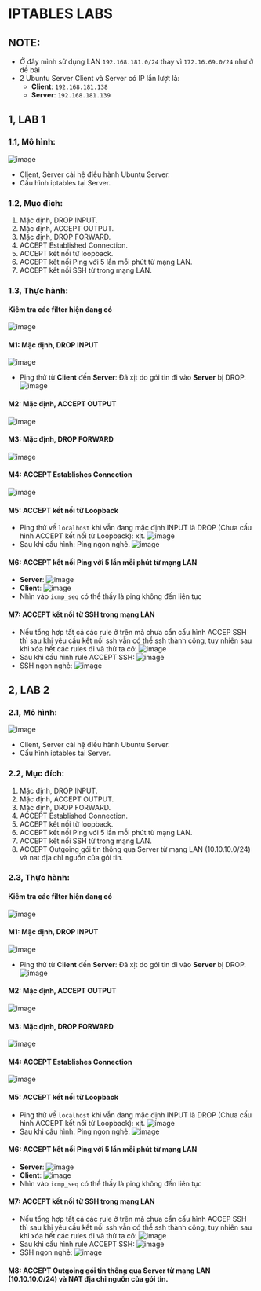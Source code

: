 # IPTABLES LABS
## NOTE:
* Ở đây mình sử dụng LAN `192.168.181.0/24` thay vì `172.16.69.0/24` như ở đề bài
* 2 Ubuntu Server Client và Server có IP lần lượt là:
  - **Client**: `192.168.181.138`
  - **Server**: `192.168.181.139`
## 1, LAB 1
### 1.1, Mô hình:
![image](https://user-images.githubusercontent.com/88284121/209078380-b579e10b-d8e8-4f44-b7a3-00febaf18a33.png)
* Client, Server cài hệ điều hành Ubuntu Server.
* Cấu hình iptables tại Server.
### 1.2, Mục đích:
1. Mặc định, DROP INPUT.
2. Mặc định, ACCEPT OUTPUT.
3. Mặc định, DROP FORWARD.
4. ACCEPT Established Connection.
5. ACCEPT kết nối từ loopback.
6. ACCEPT kết nối Ping với 5 lần mỗi phút từ mạng LAN.
7. ACCEPT kết nối SSH từ trong mạng LAN. 
### 1.3, Thực hành:
#### Kiểm tra các filter hiện đang có
![image](https://user-images.githubusercontent.com/88284121/209080214-fa00efff-7ece-4ed4-9eaf-fb2c8a3257c8.png)
#### M1: Mặc định, DROP INPUT
![image](https://user-images.githubusercontent.com/88284121/209080687-d22e2c16-9e37-4e7d-b58f-19ba2d338e7e.png)
* Ping thử từ **Client** đến **Server**: Đã xịt do gói tin đi vào **Server** bị DROP.
![image](https://user-images.githubusercontent.com/88284121/209084223-ac0e46a7-db46-49de-a3c5-59eb202cfbac.png)
#### M2: Mặc định, ACCEPT OUTPUT
![image](https://user-images.githubusercontent.com/88284121/209080881-54dd1f56-daed-497d-b50f-6a023e1d9b33.png)
#### M3: Mặc định, DROP FORWARD
![image](https://user-images.githubusercontent.com/88284121/209080989-210c3417-f1ef-45ec-b7fd-c32f1fce9858.png)
#### M4: ACCEPT Establishes Connection
![image](https://user-images.githubusercontent.com/88284121/209084950-a582decf-d3ea-422b-bd2d-895c6c1fe909.png)
#### M5: ACCEPT kết nối từ Loopback
* Ping thử về `localhost` khi vẫn đang mặc định INPUT là DROP (Chưa cấu hình ACCEPT kết nối từ Loopback): xịt.
![image](https://user-images.githubusercontent.com/88284121/209087112-ca787ff3-6168-4163-85a5-b2e4514c1147.png)
* Sau khi cấu hình: Ping ngon nghẻ.
![image](https://user-images.githubusercontent.com/88284121/209087290-23ddc18b-299d-40f8-8b30-2041167bf8c5.png)
#### M6: ACCEPT kết nối Ping với 5 lần mỗi phút từ mạng LAN
* **Server**:
![image](https://user-images.githubusercontent.com/88284121/209104857-3d781217-1a7c-47ee-8508-a61b5e625310.png)
* **Client**: 
![image](https://user-images.githubusercontent.com/88284121/209099490-8df1144c-3111-442c-bc09-42881984b705.png)
* Nhìn vào `icmp_seq` có thể thấy là ping không đến liên tục
#### M7: ACCEPT kết nối  từ SSH trong mạng LAN
* Nếu tổng hợp tất cả các rule ở trên mà chưa cần cấu hình ACCEP SSH thì sau khi yêu cầu kết nối ssh vẫn có thể ssh thành công, tuy nhiên sau khi xóa hết các rules đi và thử ta có:
![image](https://user-images.githubusercontent.com/88284121/209098458-27aeab37-0af4-4909-a4f9-885141b0f6dc.png)
* Sau khi cấu hình rule ACCEPT SSH:
![image](https://user-images.githubusercontent.com/88284121/209104335-3ca8bcc1-c116-4395-883a-d176b2010c4d.png)
* SSH ngon nghẻ:
![image](https://user-images.githubusercontent.com/88284121/209098777-135b14b0-56d3-41b9-889e-a46f3312ea16.png)

## 2, LAB 2
### 2.1, Mô hình:
![image](https://user-images.githubusercontent.com/88284121/209100866-194efaa3-b5d8-4ed1-adb1-799ae32bfce5.png)
* Client, Server cài hệ điều hành Ubuntu Server.
* Cấu hình iptables tại Server.
### 2.2, Mục đích:
1. Mặc định, DROP INPUT.
2. Mặc định, ACCEPT OUTPUT.
3. Mặc định, DROP FORWARD.
4. ACCEPT Established Connection.
5. ACCEPT kết nối từ loopback.
6. ACCEPT kết nối Ping với 5 lần mỗi phút từ mạng LAN.
7. ACCEPT kết nối SSH từ trong mạng LAN.
8. ACCEPT Outgoing gói tin thông qua Server từ mạng LAN (10.10.10.0/24) và nat địa chỉ nguồn của gói tin.
### 2.3, Thực hành:
#### Kiểm tra các filter hiện đang có
![image](https://user-images.githubusercontent.com/88284121/209080214-fa00efff-7ece-4ed4-9eaf-fb2c8a3257c8.png)
#### M1: Mặc định, DROP INPUT
![image](https://user-images.githubusercontent.com/88284121/209080687-d22e2c16-9e37-4e7d-b58f-19ba2d338e7e.png)
* Ping thử từ **Client** đến **Server**: Đã xịt do gói tin đi vào **Server** bị DROP.
![image](https://user-images.githubusercontent.com/88284121/209084223-ac0e46a7-db46-49de-a3c5-59eb202cfbac.png)
#### M2: Mặc định, ACCEPT OUTPUT
![image](https://user-images.githubusercontent.com/88284121/209080881-54dd1f56-daed-497d-b50f-6a023e1d9b33.png)
#### M3: Mặc định, DROP FORWARD
![image](https://user-images.githubusercontent.com/88284121/209080989-210c3417-f1ef-45ec-b7fd-c32f1fce9858.png)
#### M4: ACCEPT Establishes Connection
![image](https://user-images.githubusercontent.com/88284121/209084950-a582decf-d3ea-422b-bd2d-895c6c1fe909.png)
#### M5: ACCEPT kết nối từ Loopback
* Ping thử về `localhost` khi vẫn đang mặc định INPUT là DROP (Chưa cấu hình ACCEPT kết nối từ Loopback): xịt.
![image](https://user-images.githubusercontent.com/88284121/209087112-ca787ff3-6168-4163-85a5-b2e4514c1147.png)
* Sau khi cấu hình: Ping ngon nghẻ.
![image](https://user-images.githubusercontent.com/88284121/209087290-23ddc18b-299d-40f8-8b30-2041167bf8c5.png)
#### M6: ACCEPT kết nối Ping với 5 lần mỗi phút từ mạng LAN
* **Server**:
![image](https://user-images.githubusercontent.com/88284121/209104857-3d781217-1a7c-47ee-8508-a61b5e625310.png)
* **Client**: 
![image](https://user-images.githubusercontent.com/88284121/209099490-8df1144c-3111-442c-bc09-42881984b705.png)
* Nhìn vào `icmp_seq` có thể thấy là ping không đến liên tục
#### M7: ACCEPT kết nối  từ SSH trong mạng LAN
* Nếu tổng hợp tất cả các rule ở trên mà chưa cần cấu hình ACCEP SSH thì sau khi yêu cầu kết nối ssh vẫn có thể ssh thành công, tuy nhiên sau khi xóa hết các rules đi và thử ta có:
![image](https://user-images.githubusercontent.com/88284121/209098458-27aeab37-0af4-4909-a4f9-885141b0f6dc.png)
* Sau khi cấu hình rule ACCEPT SSH:
![image](https://user-images.githubusercontent.com/88284121/209104335-3ca8bcc1-c116-4395-883a-d176b2010c4d.png)
* SSH ngon nghẻ:
![image](https://user-images.githubusercontent.com/88284121/209098777-135b14b0-56d3-41b9-889e-a46f3312ea16.png)
#### M8: ACCEPT Outgoing gói tin thông qua Server từ mạng LAN (10.10.10.0/24) và NAT địa chỉ nguồn của gói tin.
